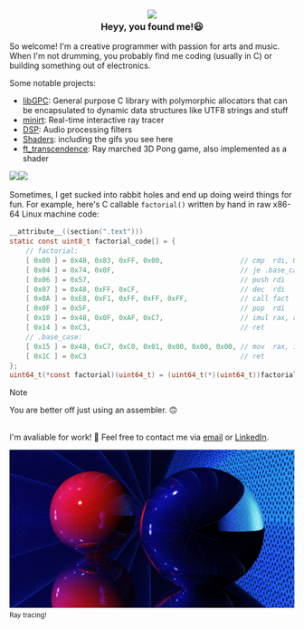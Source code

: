 <h3 align="center">
    <img src="https://github.com/PrinssiFiestas/PrinssiFiestas/blob/main/Julia.gif"/><br>
    <strong>Heyy, you found me!😃</strong>
</h3>

So welcome! I'm a creative programmer with passion for arts and music. When I'm not drumming, you probably find me coding (usually in C) or building something out of electronics.

Some notable projects:
- [libGPC](https://github.com/PrinssiFiestas/libGPC): General purpose C library with polymorphic allocators that can be encapsulated to dynamic data structures like UTF8 strings and stuff
- [minirt](https://github.com/susikohmelo/minirt): Real-time interactive ray tracer
- [DSP](https://github.com/PrinssiFiestas/DSP): Audio processing filters
- [Shaders](https://www.shadertoy.com/user/LorenzoFiestas): including the gifs you see here
- [ft_transcendence](https://github.com/PrinssiFiestas/ft_transcendence): Ray marched 3D Pong game, also implemented as a shader

<img align="left" src="https://github.com/PrinssiFiestas/PrinssiFiestas/blob/main/pong.gif"/>
<img width="250" src="https://github.com/PrinssiFiestas/PrinssiFiestas/blob/main/candy.gif"/>

Sometimes, I get sucked into rabbit holes and end up doing weird things for fun. For example, here's C callable `factorial()` written by hand in raw x86-64 Linux machine code:
```c
__attribute__((section(".text")))
static const uint8_t factorial_code[] = {
    // factorial:
    [ 0x00 ] = 0x48, 0x83, 0xFF, 0x00,                   // cmp  rdi, 0
    [ 0x04 ] = 0x74, 0x0F,                               // je .base_case
    [ 0x06 ] = 0x57,                                     // push rdi
    [ 0x07 ] = 0x48, 0xFF, 0xCF,                         // dec  rdi
    [ 0x0A ] = 0xE8, 0xF1, 0xFF, 0xFF, 0xFF,             // call fact
    [ 0x0F ] = 0x5F,                                     // pop  rdi
    [ 0x10 ] = 0x48, 0x0F, 0xAF, 0xC7,                   // imul rax, rdi
    [ 0x14 ] = 0xC3,                                     // ret
    // .base_case:
    [ 0x15 ] = 0x48, 0xC7, 0xC0, 0x01, 0x00, 0x00, 0x00, // mov  rax, 1
    [ 0x1C ] = 0xC3                                      // ret
};
uint64_t(*const factorial)(uint64_t) = (uint64_t(*)(uint64_t))factorial_code;
```
>[!NOTE]
>You are better off just using an assembler. 🙃<br/><br/>

I'm avaliable for work! 🔨 Feel free to contact me via [email](mailto:lorenzo.fiestas@lorenzofiestas.dev) or [LinkedIn](https://fi.linkedin.com/in/lauri-lorenzo-fiestas-74719432b).

<img src="https://github.com/PrinssiFiestas/PrinssiFiestas/blob/main/redblue.jpg"/> 
<sup> Ray tracing! <sup/>
